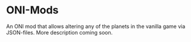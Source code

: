 # ONI-Mods
An ONI mod that allows altering any of the planets in the vanilla game via JSON-files. More description coming soon.

